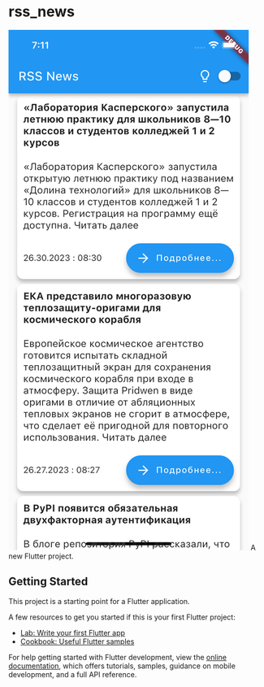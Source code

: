 # rss_news
![ScreenShot](https://github.com/sergemalibu/rss_news/blob/main/Simulator%20Screen%20Shot%20-%20iPhone%2014%20-%202023-05-26%20at%2019.11.16.png)
A new Flutter project.

## Getting Started

This project is a starting point for a Flutter application.

A few resources to get you started if this is your first Flutter project:

- [Lab: Write your first Flutter app](https://docs.flutter.dev/get-started/codelab)
- [Cookbook: Useful Flutter samples](https://docs.flutter.dev/cookbook)

For help getting started with Flutter development, view the
[online documentation](https://docs.flutter.dev/), which offers tutorials,
samples, guidance on mobile development, and a full API reference.
